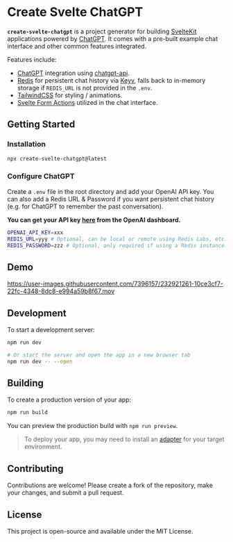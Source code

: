 # Create Svelte ChatGPT

**`create-svelte-chatgpt`** is a project generator for building [SvelteKit](https://kit.svelte.dev/) applications powered by [ChatGPT](https://platform.openai.com/docs/api-reference). It comes with a pre-built example chat interface and other common features integrated.

Features include:

- [ChatGPT](https://platform.openai.com/docs/api-reference) integration using [chatgpt-api](https://github.com/transitive-bullshit/chatgpt-api).
- [Redis](https://redis.io/) for persistent chat history via [Keyv](https://github.com/jaredwray/keyv), falls back to in-memory storage if `REDIS_URL` is not provided in the `.env`.
- [TailwindCSS](https://tailwindcss.com/) for styling / animations.
- [Svelte Form Actions](https://kit.svelte.dev/docs/form-actions) utilized in the chat interface.

## Getting Started

### Installation

```bash
npx create-svelte-chatgpt@latest
```

### Configure ChatGPT

Create a `.env` file in the root directory and add your OpenAI API key. You can also add a Redis URL & Password if you want persistent chat history (e.g. for ChatGPT to remember the past conversation).

**You can get your API key [here](https://platform.openai.com/account/api-keys) from the OpenAI dashboard.**

```bash
OPENAI_API_KEY=xxx
REDIS_URL=yyy # Optional, can be local or remote using Redis Labs, etc. Falls back to in-memory storage if not provided.
REDIS_PASSWORD=zzz # Optional, only required if using a Redis instance.
```

## Demo

https://user-images.githubusercontent.com/7396157/232921261-10ce3cf7-22fc-4348-8dc8-e994a59b8f67.mov


## Development

To start a development server:

```bash
npm run dev

# Or start the server and open the app in a new browser tab
npm run dev -- --open
```

## Building

To create a production version of your app:

```bash
npm run build
```

You can preview the production build with `npm run preview`.

> To deploy your app, you may need to install an [adapter](https://kit.svelte.dev/docs/adapters) for your target environment.

## Contributing

Contributions are welcome! Please create a fork of the repository, make your changes, and submit a pull request.

## License

This project is open-source and available under the MIT License.

